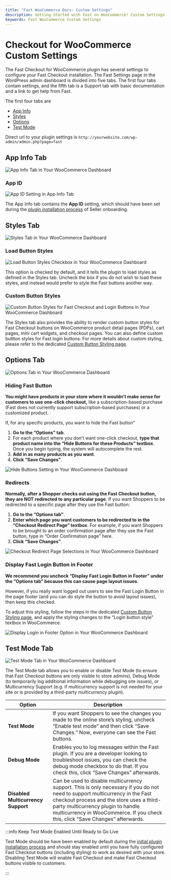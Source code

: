 ```yaml
---
title: "Fast WooCommerce Docs: Custom Settings"
description: Getting Started with Fast on WooCommerce! Custom Settings
keywords: Fast WooCommerce Custom Settings
---
```


# Checkout for WooCommerce Custom Settings

The Fast Checkout for WooCommerce plugin has several settings to configure your Fast Checkout installation. The Fast Settings page in the WordPress admin dashboard is divided into five tabs. The first four tabs contain settings, and the fifth tab is a Support tab with basic documentation and a link to get help from Fast.

The first four tabs are

- [App Info](#app-info-tab)
- [Styles](#styles-tab)
- [Options](#options-tab)
- [Test Mode](#test-mode-tab)

Direct url to your plugin settings is `http://yourwebsite.com/wp-admin/admin.php?page=fast`

## App Info Tab

![App Info Tab in Your WooCommerce Dashboard](../../../images/woocommerce/app-info-tab.png)

### App ID

![App ID Setting in App Info Tab](images/woocommerce-settings-app-id-in-app-info-tab.png)

The App Info tab contains the **App ID** setting, which should have been set during the [plugin installation process](/developer-portal/for-developers/woocommerce/install/install-plugin#connect-your-fast-app-id-to-the-fast-checkout-plugin) of Seller onboarding.

## Styles Tab

![Styles Tab in Your WooCommerce Dashboard](../../../images/woocommerce/styles-tab.png)

### Load Button Styles

![Load Button Styles Checkbox in Your WooCommerce Dashboard](images/woocommerce-settings-load-styles-checkbox.png)

This option is checked by default, and it tells the plugin to load styles as defined in the Styles tab. Uncheck the box if you do not wish to load these styles, and instead would prefer to style the Fast buttons another way.

### Custom Button Styles

![Custom Button Styles for Fast Checkout and Login Buttons in Your WooCommerce Dashboard](images/woocommerce-settings-custom-button-styles.png)

The Styles tab also provides the ability to render custom button styles for Fast Checkout buttons on WooCommerce product detail pages (PDPs), cart pages, mini cart widgets, and checkout pages. You can also define custom buttton styles for Fast login buttons. For more details about custom styling, please refer to the dedicated [Custom Button Styling page](/developer-portal/for-developers/woocommerce/customization/custom-checkout-button-styling).

## Options Tab

![Options Tab in Your WooCommerce Dashboard](../../../images/woocommerce/options-tab.png)

### Hiding Fast Button

**You might have products in your store where it wouldn’t make sense for customers to use one-click checkout,** like a subscription-based purchase (Fast does not currently support subscription-based purchases) or a customized product.

If, for any specific products, you want to hide the Fast button"

1.  **Go to the “Options” tab**.
2.  For each product where you don’t want one-click checkout, **type that product name into the “Hide Buttons for these Products” textbox**. Once you begin typing, the system will autocomplete the rest.
3.  **Add in as many products as you want**.
4.  **Click “Save Changes”**.

![Hide Buttons Setting in Your WooCommerce Dashboard](images/woocommerce-settings-hide-buttons.png)

### Redirects

**Normally, after a Shopper checks out using the Fast Checkout button, they are NOT redirected to any particular page**. If you want Shoppers to be redirected to a specific page after they use the Fast button:

1. **Go to the “Options tab”**.
2. **Enter which page you want customers to be redirected to in the “Checkout Redirect Page” textbox**. For example, if you want Shoppers to be brought to an order confirmation page after they use the Fast button, type in “Order Confirmation page” here.
3. **Click “Save Changes”**.

![Checkout Redirect Page Selections in Your WooCommerce Dashboard](images/woocommerce-settings-redirect.png)

### Display Fast Login Button in Footer

**We recommend you uncheck “Display Fast Login Button in Footer” under the “Options tab” because this can cause page layout issues**.

However, if you really want logged out users to see the Fast Login Button in the page footer (and you can do style the button to avoid layout issues), then keep this checked.

To adjust this styling, follow the steps in the dedicated [Custom Button Styling page](/developer-portal/for-developers/woocommerce/customization/custom-checkout-button-styling), and apply the styling changes to the “Login button style” textbox in WooCommerce.

![Display Login in Footer Option in Your WooCommerce Dashboard](images/woocommerce-settings-login-in-footer.png)

## Test Mode Tab

![Test Mode Tab in Your WooCommerce Dashboard](../../../images/woocommerce/test-mode-tab.png)

The Test Mode tab allows you to enable or disable Test Mode (to ensure that Fast Checkout buttons are only visible to store admins), Debug Mode (to temporarily log additional information while debugging site issues), or Multicurrency Support (e.g. if multicurrency support is not needed for your site or is provided by a third-party multicurrency plugin).

| Option                             | Description                                                                                                                                                                                                                                                                                     |
| ---------------------------------- | ----------------------------------------------------------------------------------------------------------------------------------------------------------------------------------------------------------------------------------------------------------------------------------------------- |
| **Test Mode**                      | If you want Shoppers to see the changes you made to the online store’s styling, uncheck “Enable test mode” and then click “Save Changes.” Now, everyone can see the Fast buttons.                                                                                                               |
| **Debug Mode**                     | Enables you to log messages within the Fast plugin. If you are a developer looking to troubleshoot issues, you can check the debug mode checkbox to do that. If you check this, click “Save Changes” afterwards.                                                                                |
| **Disabled Multicurrency Support** | Can be used to disable multicurrency support. This is only necessary if you do not need to support multicurrency in the Fast checkout process and the store uses a third-party multicurrency plugin to handle multicurrency in WooCommerce. If you check this, click “Save Changes” afterwards. |

:::info Keep Test Mode Enabled Until Ready to Go Live

Test Mode should be have been enabled by default during the [initial plugin installation process](/developer-portal/for-developers/woocommerce/install/test-mode) and should stay enabled until you have fully configured Fast Checkout buttons (including styling) to work as desired with your store. Disabling Test Mode will enable Fast Checkout and make Fast Checkout buttons visible to customers.

:::
